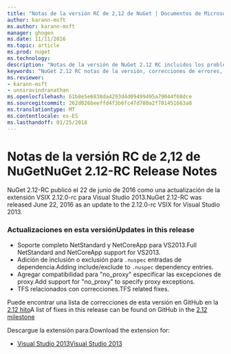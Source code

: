 ```yaml
---
title: "Notas de la versión RC de 2,12 de NuGet | Documentos de Microsoft"
author: karann-msft
ms.author: karann-msft
manager: ghogen
ms.date: 11/11/2016
ms.topic: article
ms.prod: nuget
ms.technology: 
description: "Notas de la versión de NuGet 2.12 RC incluidos los problemas conocidos, correcciones de errores, las funciones agregadas y dcr."
keywords: "NuGet 2.12 RC notas de la versión, correcciones de errores, problemas, conocidos agregan características, DCR"
ms.reviewer:
- karann-msft
- unniravindranathan
ms.openlocfilehash: 61b8e5e6838da4293d4d09499495a79044f68dce
ms.sourcegitcommit: 262d026beeffd4f3b6fc47d780a2f701451663a8
ms.translationtype: MT
ms.contentlocale: es-ES
ms.lasthandoff: 01/25/2018
---
```

# <a name="nuget-212-rc-release-notes"></a><span data-ttu-id="62067-104">Notas de la versión RC de 2,12 de NuGet</span><span class="sxs-lookup"><span data-stu-id="62067-104">NuGet 2.12-RC Release Notes</span></span>

<span data-ttu-id="62067-105">NuGet 2.12-RC publicó el 22 de junio de 2016 como una actualización de la extensión VSIX 2.12.0-rc para Visual Studio 2013.</span><span class="sxs-lookup"><span data-stu-id="62067-105">NuGet 2.12-RC was released June 22, 2016 as an update to the 2.12.0-rc VSIX for Visual Studio 2013.</span></span>

### <a name="updates-in-this-release"></a><span data-ttu-id="62067-106">Actualizaciones en esta versión</span><span class="sxs-lookup"><span data-stu-id="62067-106">Updates in this release</span></span>

* <span data-ttu-id="62067-107">Soporte completo NetStandard y NetCoreApp para VS2013.</span><span class="sxs-lookup"><span data-stu-id="62067-107">Full NetStandard  and NetCoreApp support for VS2013.</span></span>
* <span data-ttu-id="62067-108">Adición de inclusión o exclusión para `.nuspec` entradas de dependencia.</span><span class="sxs-lookup"><span data-stu-id="62067-108">Adding include/exclude to `.nuspec` dependency entries.</span></span>
* <span data-ttu-id="62067-109">Agregar compatibilidad para "no_proxy" especificar las excepciones de proxy.</span><span class="sxs-lookup"><span data-stu-id="62067-109">Add support for "no_proxy" to specify proxy exceptions.</span></span>
* <span data-ttu-id="62067-110">TFS relacionados con correcciones.</span><span class="sxs-lookup"><span data-stu-id="62067-110">TFS related fixes.</span></span>

<span data-ttu-id="62067-111">Puede encontrar una lista de correcciones de esta versión en GitHub en la [2.12 hito](https://github.com/NuGet/Home/issues?q=milestone%3A2.12+is%3Aclosed)</span><span class="sxs-lookup"><span data-stu-id="62067-111">A list of fixes in this release can be found on GitHub in the [2.12 milestone](https://github.com/NuGet/Home/issues?q=milestone%3A2.12+is%3Aclosed)</span></span>

<span data-ttu-id="62067-112">Descargue la extensión para:</span><span class="sxs-lookup"><span data-stu-id="62067-112">Download the extension for:</span></span>

* [<span data-ttu-id="62067-113">Visual Studio 2013</span><span class="sxs-lookup"><span data-stu-id="62067-113">Visual Studio 2013</span></span>](https://dist.nuget.org/visualstudio-2013-vsix/v2.12.0-rc/NuGet.Tools.vsix)
